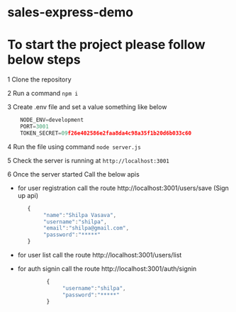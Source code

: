 # sales-express-demo

# To start the project please follow below steps 

1  Clone the repository

2  Run a command `npm i`

3  Create .env file and set a value something like below 
   ```js
       NODE_ENV=development
       PORT=3001
       TOKEN_SECRET=09f26e402586e2faa8da4c98a35f1b20d6b033c60
   ``` 
   
4  Run the file using command `node server.js`   

5  Check the server is running at `http://localhost:3001` 

6  Once the server started Call the below apis 

   - for user registration call the route http://localhost:3001/users/save (Sign up api)
      ```js
         {
              "name":"Shilpa Vasava",
              "username":"shilpa",
              "email":"shilpa@gmail.com",
              "password":"*****"
         }
      ```
   
   - for user list call the route http://localhost:3001/users/list
   
   - for auth signin call the route http://localhost:3001/auth/signin         
      ```js
               {                    
                    "username":"shilpa",                    
                    "password":"*****"
               }
       ```